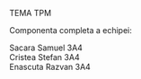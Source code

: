 TEMA TPM

Componenta completa a echipei:

Sacara Samuel 3A4\
Cristea Stefan 3A4\
Enascuta Razvan 3A4
